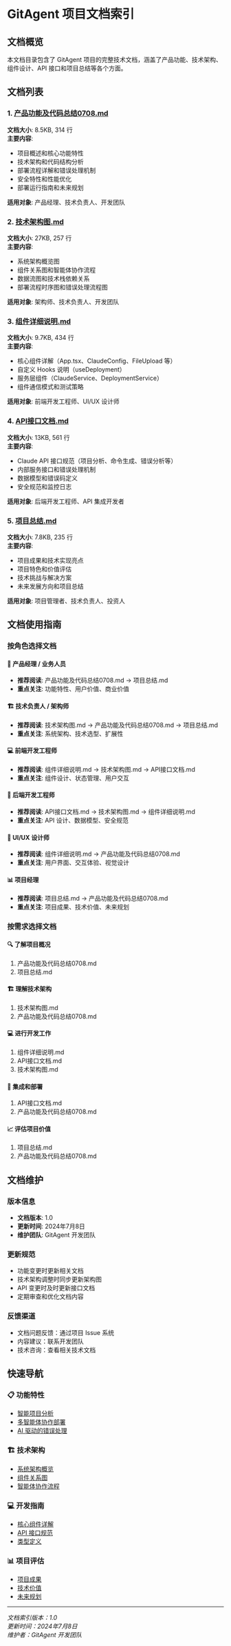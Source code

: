 # GitAgent 项目文档索引

## 文档概览

本文档目录包含了 GitAgent 项目的完整技术文档，涵盖了产品功能、技术架构、组件设计、API 接口和项目总结等各个方面。

## 文档列表

### 1. [产品功能及代码总结0708.md](./产品功能及代码总结0708.md)
**文档大小**: 8.5KB, 314 行  
**主要内容**:
- 项目概述和核心功能特性
- 技术架构和代码结构分析
- 部署流程详解和错误处理机制
- 安全特性和性能优化
- 部署运行指南和未来规划

**适用对象**: 产品经理、技术负责人、开发团队

### 2. [技术架构图.md](./技术架构图.md)
**文档大小**: 27KB, 257 行  
**主要内容**:
- 系统架构概览图
- 组件关系图和智能体协作流程
- 数据流图和技术栈依赖关系
- 部署流程时序图和错误处理流程图

**适用对象**: 架构师、技术负责人、开发团队

### 3. [组件详细说明.md](./组件详细说明.md)
**文档大小**: 9.7KB, 434 行  
**主要内容**:
- 核心组件详解（App.tsx、ClaudeConfig、FileUpload 等）
- 自定义 Hooks 说明（useDeployment）
- 服务层组件（ClaudeService、DeploymentService）
- 组件通信模式和测试策略

**适用对象**: 前端开发工程师、UI/UX 设计师

### 4. [API接口文档.md](./API接口文档.md)
**文档大小**: 13KB, 561 行  
**主要内容**:
- Claude API 接口规范（项目分析、命令生成、错误分析等）
- 内部服务接口和错误处理机制
- 数据模型和错误码定义
- 安全规范和监控日志

**适用对象**: 后端开发工程师、API 集成开发者

### 5. [项目总结.md](./项目总结.md)
**文档大小**: 7.8KB, 235 行  
**主要内容**:
- 项目成果和技术实现亮点
- 项目特色和价值评估
- 技术挑战与解决方案
- 未来发展方向和项目总结

**适用对象**: 项目管理者、技术负责人、投资人

## 文档使用指南

### 按角色选择文档

#### 🎯 产品经理 / 业务人员
- **推荐阅读**: 产品功能及代码总结0708.md → 项目总结.md
- **重点关注**: 功能特性、用户价值、商业价值

#### 🏗️ 技术负责人 / 架构师
- **推荐阅读**: 技术架构图.md → 产品功能及代码总结0708.md → 项目总结.md
- **重点关注**: 系统架构、技术选型、扩展性

#### 💻 前端开发工程师
- **推荐阅读**: 组件详细说明.md → 技术架构图.md → API接口文档.md
- **重点关注**: 组件设计、状态管理、用户交互

#### 🔧 后端开发工程师
- **推荐阅读**: API接口文档.md → 技术架构图.md → 组件详细说明.md
- **重点关注**: API 设计、数据模型、安全规范

#### 🎨 UI/UX 设计师
- **推荐阅读**: 组件详细说明.md → 产品功能及代码总结0708.md
- **重点关注**: 用户界面、交互体验、视觉设计

#### 📊 项目经理
- **推荐阅读**: 项目总结.md → 产品功能及代码总结0708.md
- **重点关注**: 项目成果、技术价值、未来规划

### 按需求选择文档

#### 🔍 了解项目概况
1. 产品功能及代码总结0708.md
2. 项目总结.md

#### 🏗️ 理解技术架构
1. 技术架构图.md
2. 产品功能及代码总结0708.md

#### 💻 进行开发工作
1. 组件详细说明.md
2. API接口文档.md
3. 技术架构图.md

#### 🔧 集成和部署
1. API接口文档.md
2. 产品功能及代码总结0708.md

#### 📈 评估项目价值
1. 项目总结.md
2. 产品功能及代码总结0708.md

## 文档维护

### 版本信息
- **文档版本**: 1.0
- **更新时间**: 2024年7月8日
- **维护团队**: GitAgent 开发团队

### 更新规范
- 功能变更时更新相关文档
- 技术架构调整时同步更新架构图
- API 变更时及时更新接口文档
- 定期审查和优化文档内容

### 反馈渠道
- 文档问题反馈：通过项目 Issue 系统
- 内容建议：联系开发团队
- 技术咨询：查看相关技术文档

## 快速导航

### 📋 功能特性
- [智能项目分析](./产品功能及代码总结0708.md#1-智能项目分析)
- [多智能体协作部署](./产品功能及代码总结0708.md#2-多智能体协作部署)
- [AI 驱动的错误处理](./产品功能及代码总结0708.md#3-ai-驱动的错误处理)

### 🏗️ 技术架构
- [系统架构概览](./技术架构图.md#系统架构概览)
- [组件关系图](./技术架构图.md#组件关系图)
- [智能体协作流程](./技术架构图.md#智能体协作流程图)

### 💻 开发指南
- [核心组件详解](./组件详细说明.md#核心组件详解)
- [API 接口规范](./API接口文档.md#claude-api-接口)
- [类型定义](./API接口文档.md#数据模型)

### 📊 项目评估
- [项目成果](./项目总结.md#项目成果)
- [技术价值](./项目总结.md#项目价值)
- [未来规划](./项目总结.md#未来发展方向)

---

*文档索引版本：1.0*  
*更新时间：2024年7月8日*  
*维护者：GitAgent 开发团队* 